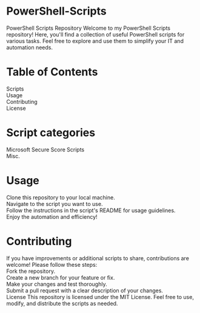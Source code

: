 # PowerShell-Scripts
PowerShell Scripts Repository
Welcome to my PowerShell Scripts repository! Here, you'll find a collection of useful PowerShell scripts for various tasks. Feel free to explore and use them to simplify your IT and automation needs.

# Table of Contents
Scripts  
Usage  
Contributing  
License
# Script categories
Microsoft Secure Score Scripts  
Misc.
# Usage
Clone this repository to your local machine.  
Navigate to the script you want to use.  
Follow the instructions in the script's README for usage guidelines.  
Enjoy the automation and efficiency!  
# Contributing
If you have improvements or additional scripts to share, contributions are welcome! Please follow these steps:  
Fork the repository.  
Create a new branch for your feature or fix.  
Make your changes and test thoroughly.  
Submit a pull request with a clear description of your changes.  
License
This repository is licensed under the MIT License. Feel free to use, modify, and distribute the scripts as needed.
